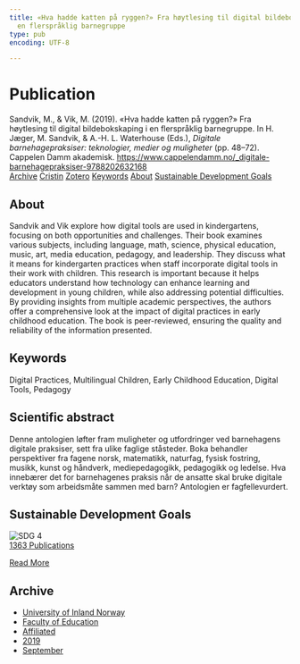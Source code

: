 ```yaml
---
title: «Hva hadde katten på ryggen?» Fra høytlesing til digital bildebokskaping i
  en flerspråklig barnegruppe
type: pub
encoding: UTF-8

---
```

<h1>Publication</h1>
<article id="csl-bib-container-U2KSHPUN" class="csl-bib-container">
  <div class="csl-bib-body"> <div class="csl-entry">Sandvik, M., &#38; Vik, M. (2019). «Hva hadde katten på ryggen?» Fra høytlesing til digital bildebokskaping i en flerspråklig barnegruppe. In H. Jæger, M. Sandvik, &#38; A.-H. L. Waterhouse (Eds.), <i>Digitale barnehagepraksiser: teknologier, medier og muligheter</i> (pp. 48–72). Cappelen Damm akademisk. <a href="https://www.cappelendamm.no/_digitale-barnehagepraksiser-9788202632168">https://www.cappelendamm.no/_digitale-barnehagepraksiser-9788202632168</a></div> </div>
  <div class="csl-bib-buttons">
    <a href="#taxonomy-article-U2KSHPUN" alt="archive" class="csl-bib-button">Archive</a>
    <a href="https://app.cristin.no/results/show.jsf?id=1724141" alt="Cristin" class="csl-bib-button">Cristin</a>
    <a href="http://zotero.org/groups/5881554/items/U2KSHPUN" alt="Zotero" class="csl-bib-button">Zotero</a>
    <a href="#keywords-article-U2KSHPUN" alt="keywords" class="csl-bib-button">Keywords</a>
    <a href="#about-article-U2KSHPUN" alt="about_pub" class="csl-bib-button">About</a>
    <a href="#sdg-article-U2KSHPUN" alt="sdg" class="csl-bib-button">Sustainable Development Goals</a>
  </div>
  <div id="csl-bib-meta-container-U2KSHPUN"></div>
</article>
<div id="csl-bib-meta-U2KSHPUN" class="csl-bib-meta">
  <article id="about-article-U2KSHPUN" class="about_pub-article">
    <h1>About</h1>
    Sandvik and Vik explore how digital tools are used in kindergartens, focusing on both opportunities and challenges. Their book examines various subjects, including language, math, science, physical education, music, art, media education, pedagogy, and leadership. They discuss what it means for kindergarten practices when staff incorporate digital tools in their work with children. This research is important because it helps educators understand how technology can enhance learning and development in young children, while also addressing potential difficulties. By providing insights from multiple academic perspectives, the authors offer a comprehensive look at the impact of digital practices in early childhood education. The book is peer-reviewed, ensuring the quality and reliability of the information presented.
  </article>
  <article id="keywords-article-U2KSHPUN" class="keywords-article">
    <h1>Keywords</h1>
    Digital Practices, Multilingual Children, Early Childhood Education, Digital Tools, Pedagogy
  </article>
  <article id="abstract-article-U2KSHPUN" class="abstract-article">
    <h1>Scientific abstract</h1>
    Denne antologien løfter fram muligheter og utfordringer ved barnehagens digitale praksiser, sett fra ulike faglige ståsteder. Boka behandler perspektiver fra fagene norsk, matematikk, naturfag, fysisk fostring, musikk, kunst og håndverk, mediepedagogikk, pedagogikk og ledelse. Hva innebærer det for barnehagenes praksis når de ansatte skal bruke digitale verktøy som arbeidsmåte sammen med barn? Antologien er fagfellevurdert.
  </article>
  <article id="sdg-article-U2KSHPUN" class="sdg-article">
    <h1>Sustainable Development Goals</h1>
    <div class="sdg-container"><div id="sdg4" class="sdg">
        <img src="{{< params subfolder >}}images/sdg/sdg04_en.png" class="image" alt="SDG 4">
        <div class="sdg-overlay">
          <a href="{{< params subfolder >}}en/archive/?sdg=4#archive" class="sdg-publication-count"><span>1363</span> Publications</a>
          <p><a href="https://sdgs.un.org/goals/goal4" class="sdg-read-more">Read More</a></p>
        </div>
      </div></div>
  </article>
  <article id="taxonomy-article-U2KSHPUN" class="taxonomy-article">
    <h1>Archive</h1>
    <ul>
      <li><a href="{{< params subfolder >}}en/archive/?key=3DCRN523">University of Inland Norway</a></li>
      <li><a href="{{< params subfolder >}}en/archive/?key=WYNZA47F">Faculty of Education</a></li>
      <li><a href="{{< params subfolder >}}en/archive/?key=2ZAN5K7T">Affiliated</a></li>
      <li><a href="{{< params subfolder >}}en/archive/?key=DEBVM7RU">2019</a></li>
      <li><a href="{{< params subfolder >}}en/archive/?key=AIGN7V7G">September</a></li>
    </ul>
  </article>
</div>
